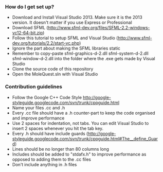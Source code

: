 ### How do I get set up? ###

* Download and Install Visual Studio 2013. Make sure it is the 2013 version. It doesn't matter if you use Express or Professional 
* Download SFML (http://www.sfml-dev.org/files/SFML-2.2-windows-vc12-64-bit.zip)
* Follow this tutorial to setup SFML and Visual Studio (http://www.sfml-dev.org/tutorials/2.2/start-vc.php)
* Ignore the part about making the SFML libraries static
* Remember to copy-paste sfml-graphics-d-2.dll sfml-system-d-2.dll sfml-window-d-2.dll into the folder where the .exe gets made by Visual Studio
* Clone the source code of this repository 
* Open the MoleQuest.sln with Visual Studio

### Contribution guidelines ###

* Follow the Google C++ Code Style http://google-styleguide.googlecode.com/svn/trunk/cppguide.html
* Name your files .cc and .h
* Every .cc file should have a .h counter-part to keep the code organised and improve performance
* Use 2 spaces for indentation, not tabs. You can edit Visual Studio to insert 2 spaces whenever you hit the tab key.
* Every .h should have include guards (http://google-styleguide.googlecode.com/svn/trunk/cppguide.html#The__define_Guard)
* Lines should be no longer than 80 columns long
* Includes should be added to "stdafx.h" to improve performance as opposed to adding them to the .cc files
* Don't include anything in .h files